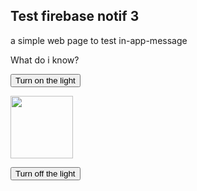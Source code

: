 <!DOCTYPE html>
<html>

 <head>
        
</head> 

<body>

<h2>Test firebase notif 3</h2>

<p>a simple web page to test in-app-message </p>

<p>What do i know?</p>

<button onclick="document.getElementById('myImage').src='https://www.google.com/images/srpr/logo4w.png'">Turn on the light</button>

<img id="myImage" src="https://www.google.com/images/srpr/logo4w.png" style="width:100px">

<button onclick="document.getElementById('myImage').src='https://www.google.com/images/srpr/logo4w.png'">Turn off the light</button>

<!-- The core Firebase JS SDK is always required and must be listed first -->
<script src="https://www.gstatic.com/firebasejs/8.3.2/firebase-app.js"></script>

<!-- TODO: Add SDKs for Firebase products that you want to use
     https://firebase.google.com/docs/web/setup#available-libraries -->
<script src="https://www.gstatic.com/firebasejs/8.3.2/firebase-analytics.js"></script>
  <script src="https://www.gstatic.com/firebasejs/7.20.0/firebase-app.js"></script>
  <script src="https://www.gstatic.com/firebasejs/7.20.0/firebase-messaging.js"></script>

<script>
  // Your web app's Firebase configuration
  // For Firebase JS SDK v7.20.0 and later, measurementId is optional
  var firebaseConfig = {
    apiKey: "AIzaSyBraehDytmyUtTOdvL4W5qcceE9njqMdVQ",
    authDomain: "fir-notif-test.firebaseapp.com",
    projectId: "fir-notif-test",
    storageBucket: "fir-notif-test.appspot.com",
    messagingSenderId: "508125997354",
    appId: "1:508125997354:web:a95e81c801a935a3e9d653",
    measurementId: "G-EWNXXS9M50"
  };
  // Initialize Firebase
  firebase.initializeApp(firebaseConfig);
  firebase.analytics();
  
  const messaging = firebase.messaging();
  
  // Add the public key generated from the console here.
messaging.getToken({vapidKey: "BMgqPg1XO-JyrhzY20T0uXCkr8LAC4dnPOj81REBdoVYFP1iKnemaLuNFDWAIVc-ByUltklouKLy-_2i3OHVf9Q"});

// Get registration token. Initially this makes a network call, once retrieved
// subsequent calls to getToken will return from cache.
messaging.getToken({ vapidKey: 'BMgqPg1XO-JyrhzY20T0uXCkr8LAC4dnPOj81REBdoVYFP1iKnemaLuNFDWAIVc-ByUltklouKLy-_2i3OHVf9Q' }).then((currentToken) => {
  if (currentToken) {
    // Send the token to your server and update the UI if necessary
    // ...
    console.log('current token is: ',currentToken);
  } else {
    // Show permission request UI
    console.log('No registration token available. Request permission to generate one.');
    // ...
  }
}).catch((err) => {
  console.log('An error occurred while retrieving token. ', err);
  // ...
});

  
</script>

</body>
</html>
